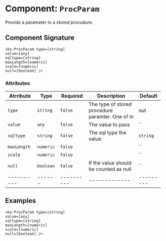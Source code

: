 [comment]: # (Note: This documentation is generated dynamically in the build process.  To modify the contents, change the javadoc on the _invoke method of the Component class)
# Component: `ProcParam`

Provide a paramater to a stored procudure.

## Component Signature
```
<bx:ProcParam type=[string]
value=[any]
sqltype=[string]
maxLength=[numeric]
scale=[numeric]
null=[boolean] />
```
### Attributes

| Atrribute | Type | Required | Description | Default |
|----------|------|----------|-------------|---------|
| `type` | `string` | `false` | The type of stored procedure paramter. One of in | out | inout | `in`|
| `value` | `any` | `false` | The value to pass | ``|
| `sqltype` | `string` | `false` | The sql type the value | `string`|
| `maxLength` | `numeric` | `false` |  | ``|
| `scale` | `numeric` | `false` |  | ``|
| `null` | `boolean` | `false` | If the value should be counted as null | ``|
|----------|------|----------|-------------|---------|



## Examples

```
<bx:ProcParam type=[string]
value=[any]
sqltype=[string]
maxLength=[numeric]
scale=[numeric]
null=[boolean] />
```
